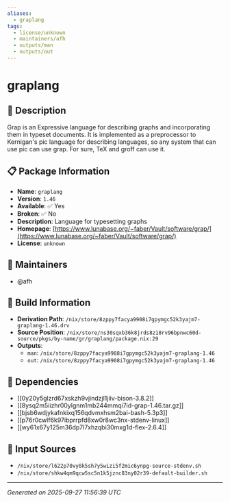 ```yaml
---
aliases:
  - graplang
tags:
  - license/unknown
  - maintainers/afh
  - outputs/man
  - outputs/out
---
```


# graplang

## 📝 Description

Grap is an Expressive language for describing graphs and incorporating
them in typeset documents.  It is implemented as a preprocessor to
Kernigan's pic language for describing languages, so any system that can
use pic can use grap. For sure, TeX and groff can use it.


## 📋 Package Information

- **Name**: `graplang`
- **Version**: `1.46`
- **Available**: ✅ Yes
- **Broken**: ✅ No
- **Description**: Language for typesetting graphs
- **Homepage**: [https://www.lunabase.org/~faber/Vault/software/grap/](https://www.lunabase.org/~faber/Vault/software/grap/)
- **License**: `unknown`
## 👥 Maintainers

- @afh


## 🔧 Build Information

- **Derivation Path**: `/nix/store/8zppy7facya9908i7gpymgc52k3yajm7-graplang-1.46.drv`
- **Source Position**: `/nix/store/ns30sqxb36k8jrds8z18rv96bpnwc60d-source/pkgs/by-name/gr/graplang/package.nix:29`
- **Outputs**:
  - `man`:  `/nix/store/8zppy7facya9908i7gpymgc52k3yajm7-graplang-1.46`
  - `out`:  `/nix/store/8zppy7facya9908i7gpymgc52k3yajm7-graplang-1.46`

## 🔗 Dependencies

- [[0y20y5glzrd67xskzh9vjindzjl1jiiv-bison-3.8.2]]
- [[8ysq2m5iizhr00ylgnm1mb244mmqi7id-grap-1.46.tar.gz]]
- [[bjsb6wdjykafnkixq156qdvmxhsm2bai-bash-5.3p3]]
- [[p76r0cwlf6k97ibprrpfd8xw0r8wc3nx-stdenv-linux]]
- [[wy61x67y125m36dp7l7xhzqbi30mxg1d-flex-2.6.4]]

## 📁 Input Sources

- `/nix/store/l622p70vy8k5sh7y5wizi5f2mic6ynpg-source-stdenv.sh`
- `/nix/store/shkw4qm9qcw5sc5n1k5jznc83ny02r39-default-builder.sh`

---
*Generated on 2025-09-27 11:56:39 UTC*

